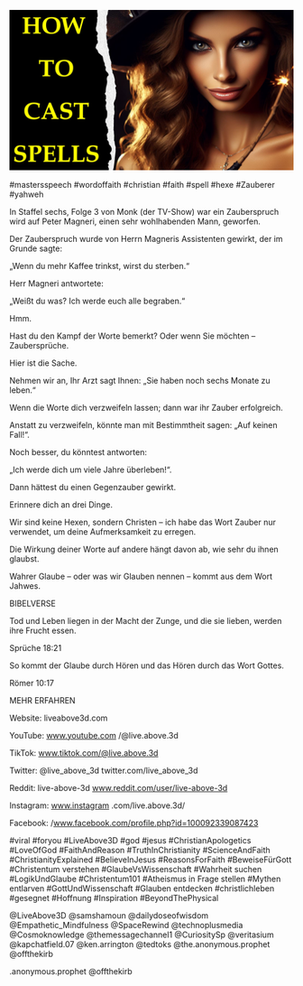 ![Video cover image](../cover.jpg "cover photo")

#mastersspeech #wordoffaith #christian #faith #spell #hexe #Zauberer #yahweh

In Staffel sechs, Folge 3 von Monk (der TV-Show) war ein Zauberspruch wird auf Peter Magneri, einen sehr wohlhabenden Mann, geworfen.

Der Zauberspruch wurde von Herrn Magneris Assistenten gewirkt, der im Grunde sagte:

„Wenn du mehr Kaffee trinkst, wirst du sterben.“

Herr Magneri antwortete:

„Weißt du was? Ich werde euch alle begraben.“

Hmm.

Hast du den Kampf der Worte bemerkt? Oder wenn Sie möchten – Zaubersprüche.

Hier ist die Sache.

Nehmen wir an, Ihr Arzt sagt Ihnen: „Sie haben noch sechs Monate zu leben.“

Wenn die Worte dich verzweifeln lassen; dann war ihr Zauber erfolgreich.

Anstatt zu verzweifeln, könnte man mit Bestimmtheit sagen: „Auf keinen Fall!“.

Noch besser, du könntest antworten:

„Ich werde dich um viele Jahre überleben!“.

Dann hättest du einen Gegenzauber gewirkt.

Erinnere dich an drei Dinge.

Wir sind keine Hexen, sondern Christen – ich habe das Wort Zauber nur verwendet, um deine Aufmerksamkeit zu erregen.

Die Wirkung deiner Worte auf andere hängt davon ab, wie sehr du ihnen glaubst.

Wahrer Glaube – oder was wir Glauben nennen – kommt aus dem Wort Jahwes.

BIBELVERSE

Tod und Leben liegen in der Macht der Zunge, und die sie lieben, werden ihre Frucht essen.

Sprüche 18:21

So kommt der Glaube durch Hören und das Hören durch das Wort Gottes.

Römer 10:17

MEHR ERFAHREN

Website: liveabove3d.com

YouTube: www.youtube.com /@live.above.3d

TikTok: www.tiktok.com/@live.above.3d

Twitter: @live_above_3d twitter.com/live_above_3d

Reddit: live-above-3d www.reddit.com/user/live-above-3d

Instagram: www.instagram .com/live.above.3d/

Facebook: /www.facebook.com/profile.php?id=100092339087423

#viral #foryou #LiveAbove3D #god #jesus #ChristianApologetics #LoveOfGod #FaithAndReason #TruthInChristianity #ScienceAndFaith #ChristianityExplained #BelieveInJesus #ReasonsForFaith #BeweiseFürGott #Christentum verstehen #GlaubeVsWissenschaft #Wahrheit suchen #LogikUndGlaube #Christentum101 #Atheismus in Frage stellen #Mythen entlarven #GottUndWissenschaft #Glauben entdecken #christlichleben #gesegnet #Hoffnung #Inspiration #BeyondThePhysical

@LiveAbove3D @samshamoun @dailydoseofwisdom @Empathetic_Mindfulness @SpaceRewind @technoplusmedia @Cosmoknowledge @themessagechannel1 @CuriositySp @veritasium @kapchatfield.07 @ken.arrington @tedtoks @the.anonymous.prophet @offthekirb

.anonymous.prophet @offthekirb